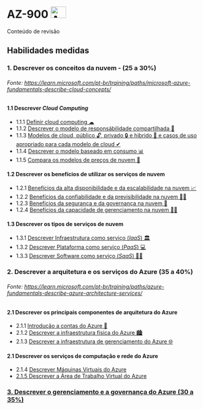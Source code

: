 # AZ-900 <img alt="Azure" height="30" width="40" src="https://cdn.jsdelivr.net/gh/devicons/devicon/icons/azure/azure-original.svg" />

Conteúdo de revisão

## Habilidades medidas

### 1. Descrever os conceitos da nuvem - (25 a 30%)
###### Fonte: https://learn.microsoft.com/pt-br/training/paths/microsoft-azure-fundamentals-describe-cloud-concepts/

#### 1.1 Descrever *Cloud Computing*
* 1.1.1 <a href="https://github.com/ofabiobatista/AZ-900/blob/main/conceitosDaNuvem.md"> Definir cloud computing ☁ </a>
* 1.1.2 <a href="https://github.com/ofabiobatista/AZ-900/blob/main/modeloResponsabilidadeCompartilhada.md"> Descrever o modelo de responsábilidade compartilhada 🤝 </a>
* 1.1.3 <a href="https://github.com/ofabiobatista/AZ-900/blob/main/modelosCloud.md"> Modelos de cloud, público 🔓, privado 🔒 e hibrido 🔐 e casos de uso apropriado para cada modelo de cloud ✔</a>
* 1.1.4 <a href="https://github.com/ofabiobatista/AZ-900/blob/main/modeloBaseadoConsumo.md"> Descrever o modelo baseado em consumo 📊</a>
* 1.1.5 <a href="https://github.com/ofabiobatista/AZ-900/blob/main/modelosPrecos.md"> Compara os modelos de preços de nuvem 💸</a>

#### 1.2 Descrever os benefícios de utilizar os serviços de nuvem
* 1.2.1 <a href="https://github.com/ofabiobatista/AZ-900/blob/main/altaDisponibilidadeEscalabilidade.md"> Benefícios da alta disponibilidade e da escalabilidade na nuvem 📈</a>
* 1.2.2 <a href="https://github.com/ofabiobatista/AZ-900/blob/main/confiabilidadePrevisibilidade.md"> Benefícios da confiabilidade e da previsibilidade na nuvem 🕵️‍♂️</a>
* 1.2.3 <a href="https://github.com/ofabiobatista/AZ-900/blob/main/segurancaGovernanca.md"> Benefícios da segurança e da governança na nuvem 👮‍ </a>
* 1.2.4 <a href="https://github.com/ofabiobatista/AZ-900/blob/main/capacidadeGerenciamento.md"> Benefícios da capacidade de gerenciamento na nuvem 👨‍💼</a>

#### 1.3 Descrever os tipos de serviços de nuvem
* 1.3.1 <a href="https://github.com/ofabiobatista/AZ-900/blob/main/Iaas.md"> Descrever Infraestrutura como serviço (*IaaS*) 🏛 </a>
* 1.3.2 <a href="https://github.com/ofabiobatista/AZ-900/blob/main/PaaS.md"> Descrever Plataforma como serviço (*PaaS*) 💻 </a>
* 1.3.3 <a href="https://github.com/ofabiobatista/AZ-900/blob/main/SaaS.md"> Descrever Software como serviço (*SaaS*) 👨‍💻 </a>

### 2. Descrever a arquitetura e os serviços do Azure (35 a 40%)
###### Fonte: https://learn.microsoft.com/pt-br/training/paths/azure-fundamentals-describe-azure-architecture-services/

#### 2.1 Descrever os principais componentes de arquitetura do Azure
* 2.1.1 <a href="https://github.com/ofabiobatista/AZ-900/blob/main/contasAzure.md"> Introdução a contas do Azure 👤 </a>
* 2.1.2 <a href="https://github.com/ofabiobatista/AZ-900/blob/main/infraestruturaFisicaAzure.md"> Descrever a infraestrutura física do Azure 🏙 </a>
* 2.1.3 <a href="https://github.com/ofabiobatista/AZ-900/blob/main/infraestruturaGerenciamentoAzure.md"> Descrever a infraestrutura de gerenciamento do Azure 🌐 </a>

#### 2.1 Descrever os serviços de computação e rede do Azure
* 2.1.4 <a href="https://github.com/ofabiobatista/AZ-900/blob/main/maquinasVirtuais.md"> Descrever Máquinas Virtuais do Azure
* 2.1.5 <a href="https://github.com/ofabiobatista/AZ-900/blob/main/areaDeTrabalhoVirtual.md"> Descrever a Área de Trabalho Virtual do Azure


### 3. Descrever o gerenciamento e a governança do Azure (30 a 35%)
